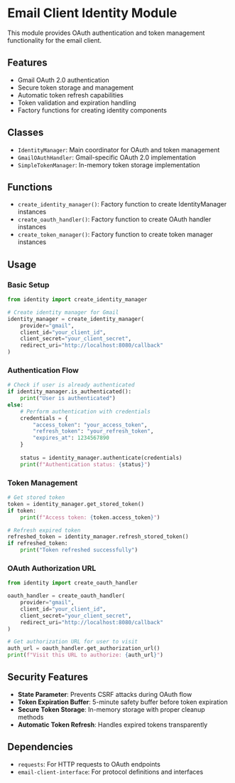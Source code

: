 # Email Client Identity Module

This module provides OAuth authentication and token management functionality for the email client.

## Features

- Gmail OAuth 2.0 authentication
- Secure token storage and management
- Automatic token refresh capabilities
- Token validation and expiration handling
- Factory functions for creating identity components

## Classes

- `IdentityManager`: Main coordinator for OAuth and token management
- `GmailOAuthHandler`: Gmail-specific OAuth 2.0 implementation
- `SimpleTokenManager`: In-memory token storage implementation

## Functions

- `create_identity_manager()`: Factory function to create IdentityManager instances
- `create_oauth_handler()`: Factory function to create OAuth handler instances
- `create_token_manager()`: Factory function to create token manager instances

## Usage

### Basic Setup

```python
from identity import create_identity_manager

# Create identity manager for Gmail
identity_manager = create_identity_manager(
    provider="gmail",
    client_id="your_client_id",
    client_secret="your_client_secret",
    redirect_uri="http://localhost:8080/callback"
)
```

### Authentication Flow

```python
# Check if user is already authenticated
if identity_manager.is_authenticated():
    print("User is authenticated")
else:
    # Perform authentication with credentials
    credentials = {
        "access_token": "your_access_token",
        "refresh_token": "your_refresh_token",
        "expires_at": 1234567890
    }
    
    status = identity_manager.authenticate(credentials)
    print(f"Authentication status: {status}")
```

### Token Management

```python
# Get stored token
token = identity_manager.get_stored_token()
if token:
    print(f"Access token: {token.access_token}")

# Refresh expired token
refreshed_token = identity_manager.refresh_stored_token()
if refreshed_token:
    print("Token refreshed successfully")
```

### OAuth Authorization URL

```python
from identity import create_oauth_handler

oauth_handler = create_oauth_handler(
    provider="gmail",
    client_id="your_client_id",
    client_secret="your_client_secret",
    redirect_uri="http://localhost:8080/callback"
)

# Get authorization URL for user to visit
auth_url = oauth_handler.get_authorization_url()
print(f"Visit this URL to authorize: {auth_url}")
```

## Security Features

- **State Parameter**: Prevents CSRF attacks during OAuth flow  
- **Token Expiration Buffer**: 5-minute safety buffer before token expiration
- **Secure Token Storage**: In-memory storage with proper cleanup methods
- **Automatic Token Refresh**: Handles expired tokens transparently

## Dependencies

- `requests`: For HTTP requests to OAuth endpoints
- `email-client-interface`: For protocol definitions and interfaces